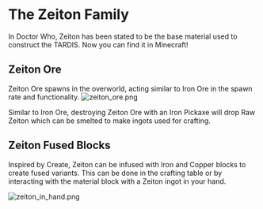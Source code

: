 # The Zeiton Family

In Doctor Who, Zeiton has been stated to be the base material used to construct the TARDIS. Now you can find it in Minecraft!


## Zeiton Ore
Zeiton Ore spawns in the overworld, acting similar to Iron Ore in the spawn rate and functionality.
![zeiton_ore.png](zeiton_ore.png)

Similar to Iron Ore, destroying Zeiton Ore with an Iron Pickaxe will drop Raw Zeiton which can be smelted to make ingots used for crafting.

## Zeiton Fused Blocks
Inspired by Create, Zeiton can be infused with Iron and Copper blocks to create fused variants. This can be done in the crafting table or by interacting with the material block with a Zeiton ingot in your hand.

![zeiton_in_hand.png](zeiton_in_hand.png)